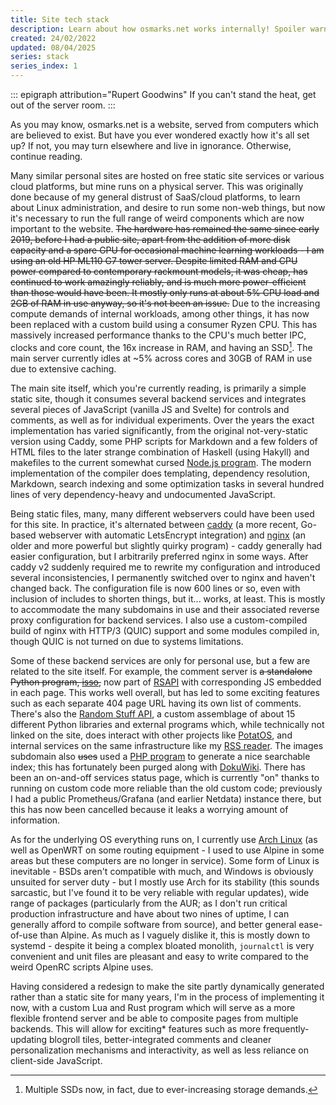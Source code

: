```yaml
---
title: Site tech stack
description: Learn about how osmarks.net works internally! Spoiler warning if you wanted to reverse-engineer it yourself.
created: 24/02/2022
updated: 08/04/2025
series: stack
series_index: 1
---
```

::: epigraph attribution="Rupert Goodwins"
If you can't stand the heat, get out of the server room.
:::

As you may know, osmarks.net is a website, served from computers which are believed to exist. But have you ever wondered exactly how it's all set up? If not, you may turn elsewhere and live in ignorance. Otherwise, continue reading.

Many similar personal sites are hosted on free static site services or various cloud platforms, but mine runs on a physical server. This was originally done because of my general distrust of SaaS/cloud platforms, to learn about Linux administration, and desire to run some non-web things, but now it's necessary to run the full range of weird components which are now important to the website. ~~The hardware has remained the same since early 2019, before I had a public site, apart from the addition of more disk capacity and a spare GPU for occasional machine learning workloads - I am using an old HP ML110 G7 tower server. Despite limited RAM and CPU power compared to contemporary rackmount models, it was cheap, has continued to work amazingly reliably, and is much more power-efficient than those would have been. It mostly only runs at about 5% CPU load and 2GB of RAM in use anyway, so it's not been an issue.~~ Due to the increasing compute demands of internal workloads, among other things, it has now been replaced with a custom build using a consumer Ryzen CPU. This has massively increased performance thanks to the CPU's much better IPC, clocks and core count, the 16x increase in RAM, and having an SSD[^1]. The main server currently idles at ~5% across cores and 30GB of RAM in use due to extensive caching.

The main site itself, which you're currently reading, is primarily a simple static site, though it consumes several backend services and integrates several pieces of JavaScript (vanilla JS and Svelte) for controls and comments, as well as for individual experiments. Over the years the exact implementation has varied significantly, from the original not-very-static version using Caddy, some PHP scripts for Markdown and a few folders of HTML files to the later strange combination of Haskell (using Hakyll) and makefiles to the current somewhat cursed [Node.js program](https://github.com/osmarks/website/blob/master/src/index.js). The modern implementation of the compiler does templating, dependency resolution, Markdown, search indexing and some optimization tasks in several hundred lines of very dependency-heavy and undocumented JavaScript.

Being static files, many, many different webservers could have been used for this site. In practice, it's alternated between [caddy](https://caddyserver.com/) (a more recent, Go-based webserver with automatic LetsEncrypt integration) and [nginx](https://nginx.org/) (an older and more powerful but slightly quirky program) - caddy generally had easier configuration, but I arbitrarily preferred nginx in some ways. After caddy v2 suddenly required me to rewrite my configuration and introduced several inconsistencies, I permanently switched over to nginx and haven't changed back. The configuration file is now 600 lines or so, even with inclusion of includes to shorten things, but it... works, at least. This is mostly to accommodate the many subdomains in use and their associated reverse proxy configuration for backend services. I also use a custom-compiled build of nginx with HTTP/3 (QUIC) support and some modules compiled in, though QUIC is not turned on due to systems limitations.

Some of these backend services are only for personal use, but a few are related to the site itself. For example, the comment server is ~~a standalone Python program, [isso](https://posativ.org/isso/),~~ now part of [RSAPI](/srsapi/) with corresponding JS embedded in each page. This works well overall, but has led to some exciting features such as each separate 404 page URL having its own list of comments. There's also the [Random Stuff API](/srsapi/), a custom assemblage of about 15 different Python libraries and external programs which, while technically not linked on the site, does interact with other projects like [PotatOS](https://git.osmarks.net/osmarks/potatOS/), and internal services on the same infrastructure like my [RSS reader](https://miniflux.app/). The images subdomain also ~~uses~~ used a [PHP program](https://larsjung.de/h5ai/) to generate a nice searchable index; this has fortunately been purged along with [DokuWiki](https://www.dokuwiki.org/dokuwiki). There has been an on-and-off services status page, which is currently "on" thanks to running on custom code more reliable than the old custom code; previously I had a public Prometheus/Grafana (and earlier Netdata) instance there, but this has now been cancelled because it leaks a worrying amount of information.

As for the underlying OS everything runs on, I currently use [Arch Linux](https://i.osmarks.net/memes-or-something/arch-btw.png) (as well as OpenWRT on some routing equipment - I used to use Alpine in some areas but these computers are no longer in service). Some form of Linux is inevitable - BSDs aren't compatible with much, and Windows is obviously unsuited for server duty - but I mostly use Arch for its stability (this sounds sarcastic, but I've found it to be very reliable with regular updates), wide range of packages (particularly from the AUR; as I don't run critical production infrastructure and have about two nines of uptime, I can generally afford to compile software from source), and better general ease-of-use than Alpine. As much as I vaguely dislike it, this is mostly down to systemd - despite it being a complex bloated monolith, `journalctl` is very convenient and unit files are pleasant and easy to write compared to the weird OpenRC scripts Alpine uses.

Having considered a redesign to make the site partly dynamically generated rather than a static site for many years, I'm in the process of implementing it now, with a custom Lua and Rust program which will serve as a more flexible frontend server and be able to composite pages from multiple backends. This will allow for exciting* features such as more frequently-updating blogroll tiles, better-integrated comments and cleaner personalization mechanisms and interactivity, as well as less reliance on client-side JavaScript.

[^1]: Multiple SSDs now, in fact, due to ever-increasing storage demands.
